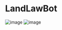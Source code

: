 # LandLawBot
![image](https://github.com/ethando9999/LandLawBot/assets/66867316/58581994-88a9-448e-a6da-513d52fee955)
![image](https://github.com/ethando9999/LandLawBot/assets/66867316/fa30ba4b-70cc-4b2c-9f4d-fb418c312e46)

